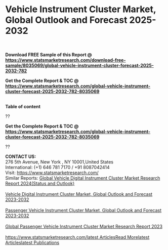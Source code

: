 <h1>Vehicle Instrument Cluster Market, Global Outlook and Forecast 2025-2032</h1><br/><p><strong>Download FREE Sample of this Report @ <a href="https://www.statsmarketresearch.com/download-free-sample/8035069/global-vehicle-instrument-cluster-forecast-2025-2032-782">https://www.statsmarketresearch.com/download-free-sample/8035069/global-vehicle-instrument-cluster-forecast-2025-2032-782</a></strong></p>

<div><b>Get the Complete Report & TOC @ <a href="https://www.statsmarketresearch.com/global-vehicle-instrument-cluster-forecast-2025-2032-782-8035069">https://www.statsmarketresearch.com/global-vehicle-instrument-cluster-forecast-2025-2032-782-8035069</a></b></div>

<p><br />
<b>Table of content</b></p>

<p>??</p>

<div><b>Get the Complete Report & TOC @ <a href="https://www.statsmarketresearch.com/global-vehicle-instrument-cluster-forecast-2025-2032-782-8035069">https://www.statsmarketresearch.com/global-vehicle-instrument-cluster-forecast-2025-2032-782-8035069</a></b></div>

<p>??</p>

<p><b>CONTACT US:</b><br />
276 5th Avenue, New York , NY 10001,United States<br />
International: (+1) 646 781 7170 / +91 8087042414<br />
Visit: <a href="https://www.statsmarketresearch.com/">https://www.statsmarketresearch.com/</a><br />
Similar Reports: <a href="https://www.statsmarketresearch.com/global-vehicle-instrument-cluster-forecast-2025-2032-782-8035069">Global Vehicle Digital Instrument Cluster Market Research Report 2024(Status and Outlook)</a><br />
<br />
<a href="https://www.statsmarketresearch.com/global-vehicle-instrument-cluster-forecast-2025-2032-782-8035069">Vehicle Digital Instrument Cluster Market, Global Outlook and Forecast 2023-2032</a><br />
<br />
<a href="https://www.statsmarketresearch.com/global-vehicle-instrument-cluster-forecast-2025-2032-782-8035069">Passenger Vehicle Instrument Cluster Market, Global Outlook and Forecast 2023-2032</a><br />
<br />
<a href="https://www.statsmarketresearch.com/global-vehicle-instrument-cluster-forecast-2025-2032-782-8035069">Global Passenger Vehicle Instrument Cluster Market Research Report 2023</a><br />
<br />
<a href="https://gyeongbokgung.com">https://www.statsmarketresearch.com/</a><a href="https://hallyeomaritime.com">latest Articles</a><a href="https://jingwansa.com">Read More</a><a href="https://nguoiviet.jp/">latest Articles</a><a href="https://www.intelmarketresearch.com/">latest Publications</a></p>
